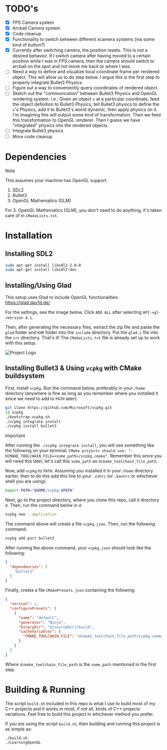 
# TODO's
- [x] FPS Camera system
- [x] Arcball Camera system
- [x] Code cleanup
- [x] Functionality to switch between different xcamera systems (via some kind of button?)
- [x] Currently after switching camera, the position resets. This is not a desired behavior. If I switch camera after having moved to a certain position while I was in FPS camera, then the camera should switch to arcball on the spot and not move me back to where I was.
- [ ] Need a way to define and visualize local coordinate frame per rendered object. This will allow us to do step below. I argue this is the first step to properly integrate Bullet3 Physics.
- [ ] Figure out a way to conveniently query coordinates of rendered object.
- [ ] Sketch out the "communication" between Bullet3 Physics and OpenGL rendering system. i.e.: Given an object `x` at a particular coordinate, feed the object definition to Bullet3 Physics, tell Bullet3 physics to define the `x`'s Physics, add it to Bullet3's world dynamic, then apply physics on it. I'm imagining this will output some kind of transformation. Then we feed this transformation to OpenGL renderer. Then I guess we have "integrated" physics into the rendered objects.
- [ ] Integrate Bullet3 physics
- [ ] More code cleanup

# Dependencies
> [!NOTE]
> This assumes your machine has OpenGL support.

1. SDL2
2. Bullet3
3. OpenGL Mathematics (GLM)

For 3. OpenGL Mathematics (GLM), you don't need to do anything, it's taken care of in `CMakeLists.txt`.

# Installation

## Installing SDL2
```bash
sudo apt-get install libsdl2-2.0-0
sudo apt-get install libsdl2-dev
```

## Installing/Using Glad
This setup uses Glad to include OpenGL functionalities: https://glad.dav1d.de/

For the settings, see the image below. Click `ADD ALL` after selecting `API->gl->Version 4.1`.

Then, after generating the necessary files, extract the zip file and paste the `glad` folder and `KHR` folder into the `include` directory. Put the `glad.c` file into the `src` directory. That's it! The `CMakeLists.txt` file is already set up to work with this setup.

![Project Logo](misc/glad_settings.png)

## Installing Bullet3 & Using `vcpkg` with CMake buildsystem
First, install `vcpkg`. Run the command below, preferably in your `/home` directory (anywhere is fine as long as you remember where you installed it since we need to add to `PATH` later):
```bash
git clone https://github.com/Microsoft/vcpkg.git
cd vcpkg
./bootstrap-vcpkg.sh
./vcpkg integrate install
./vcpkg install bullet3
```

> [!IMPORTANT]
> After running the `./vcpkg integrate install`, you will see something like the following on your terminal:
> `CMake projects should use: "-DCMAKE_TOOLCHAIN_FILE=<some_path>/vcpkg.cmake"`.
> Remember this since you will need this later, let's call this `some_path` as `dcmake_toolchain_file_path`.

Now, add `vcpkg` to `PATH`. Assuming you installed it in your `/home` directory earlier, then to do this add this line to your `.zshrc` (or `.bashrc` or whichever shell you are using):
```bash
export PATH="$HOME/vcpkg:$PATH"
```

Next, go to the project directory, where you clone this repo, call it directory `d`. Then, run the command below in `d`:
```bash
vcpkg new --application
```

The command above will create a file `vcpkg.json`. Then, run the following command:
```bash
vcpkg add port bullet3
```

After running the above command, your `vcpkg.json` should look like the following:
```json
{
  "dependencies": [
    "bullet3"
  ]
}
```

Finally, creata a file `CMakePresets.json` containing the following:
```json
{
  "version": 2,
  "configurePresets": [
    {
      "name": "default",
      "generator": "Ninja",
      "binaryDir": "${sourceDir}/build",
      "cacheVariables": {
        "CMAKE_TOOLCHAIN_FILE": "dcmake_toolchain_file_path/vcpkg.cmake"
      }
    }
  ]
}
```

Where `dcmake_toolchain_file_path` is the `some_path` mentioned in the first step.

# Building & Running
The script `build.sh` included in this repo is what I use to build most of my C++ projects and it works in most, if not all, kinds of C++ projects variations. Feel free to build this project in whichever method you prefer.

If you are using the script `build.sh`, then building and running this project is as simple as:
```bash
./build.sh
./LearningOpenGL
```
